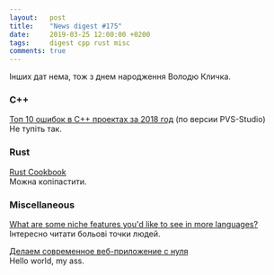 ```yaml
---
layout:   post
title:    "News digest #175"
date:     2019-03-25 12:00:00 +0200
tags:     digest cpp rust misc
comments: true
---
```


Інших дат нема, тож з днем народження Володю Кличка.

### C++

[Топ 10 ошибок в C++ проектах за 2018 год](https://habr.com/ru/company/pvs-studio/blog/444570/) (по версии PVS-Studio)<br/>
Не тупіть так.

### Rust

[Rust Cookbook](https://rust-lang-nursery.github.io/rust-cookbook/)<br/>
Можна копіпастити.

### Miscellaneous

[What are some niche features you'd like to see in more languages?](https://www.reddit.com/r/ProgrammingLanguages/comments/b2a61l/what_are_some_niche_features_youd_like_to_see_in/)<br/>
Інтересно читати больові точки людей.

[Делаем современное веб-приложение с нуля](https://habr.com/ru/post/444446/)<br/>
Hello world, my ass.
